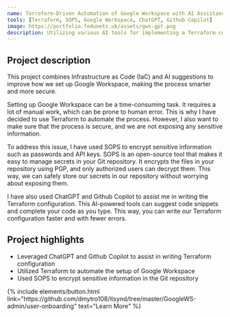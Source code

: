 ```yaml
---
name: Terraform-Driven Automation of Google Workspace with AI Assistance
tools: [Terraform, SOPS, Google Workspace, ChatGPT, Github Copilot]
image: https://portfolio.fedunets.uk/assets/gws-gpt.png
description: Utilizing various AI tools for implementing a Terraform configuration the project showcases an approach to automating Google Workspace setups.
---
```

## Project description
This project combines Infrastructure as Code (IaC) and AI suggestions to improve how we set up Google Workspace, making the process smarter and more secure.

Setting up Google Workspace can be a time-consuming task. It requires a lot of manual work, which can be prone to human error. This is why I have decided to use Terraform to automate the process. However, I also want to make sure that the process is secure, and we are not exposing any sensitive information.

To address this issue, I have used SOPS to encrypt sensitive information such as passwords and API keys. SOPS is an open-source tool that makes it easy to manage secrets in your Git repository. It encrypts the files in your repository using PGP, and only authorized users can decrypt them. This way, we can safely store our secrets in our repository without worrying about exposing them.

I have also used ChatGPT and Github Copilot to assist me in writing the Terraform configuration. This AI-powered tools can suggest code snippets and complete your code as you type. This way, you can write our Terraform configuration faster and with fewer errors.  

## Project highlights
- Leveraged ChatGPT and Github Copilot to assist in writing Terraform configuration
- Utilized Terraform to automate the setup of Google Workspace
- Used SOPS to encrypt sensitive information in the Git repository

<p class="text-center">
{% include elements/button.html link="https://github.com/dmytro108/itsynd/tree/master/GoogleWS-admin/user-onboarding" text="Learn More" %}
</p>